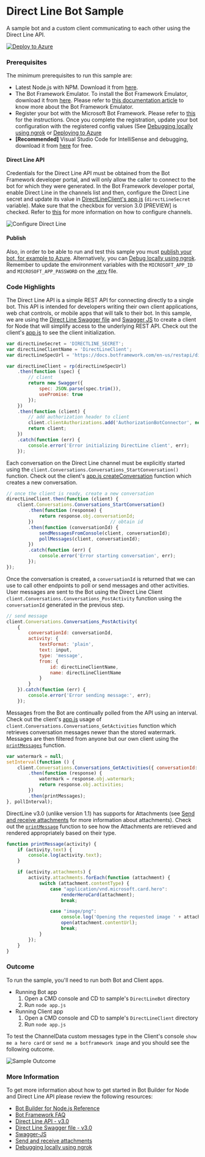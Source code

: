 # Direct Line Bot Sample

A sample bot and a custom client communicating to each other using the Direct Line API.

[![Deploy to Azure][Deploy Button]][Deploy Node/DirectLine]

[Deploy Button]: https://azuredeploy.net/deploybutton.png
[Deploy Node/DirectLine]: https://azuredeploy.net

### Prerequisites

The minimum prerequisites to run this sample are:
* Latest Node.js with NPM. Download it from [here](https://nodejs.org/en/download/).
* The Bot Framework Emulator. To install the Bot Framework Emulator, download it from [here](https://emulator.botframework.com/). Please refer to [this documentation article](https://github.com/microsoft/botframework-emulator/wiki/Getting-Started) to know more about the Bot Framework Emulator.
* Register your bot with the Microsoft Bot Framework. Please refer to [this](https://docs.microsoft.com/en-us/bot-framework/portal-register-bot) for the instructions. Once you complete the registration, update your bot configuration with the registered config values (See [Debugging locally using ngrok](https://docs.microsoft.com/en-us/bot-framework/debug-bots-emulator) or [Deploying to Azure](https://docs.microsoft.com/en-us/bot-framework/publish-bot-overview)
* **[Recommended]** Visual Studio Code for IntelliSense and debugging, download it from [here](https://code.visualstudio.com/) for free.

#### Direct Line API
Credentials for the Direct Line API must be obtained from the Bot Framework developer portal, and will only allow the caller to connect to the bot for which they were generated.
In the Bot Framework developer portal, enable Direct Line in the channels list and then, configure the Direct Line secret and update its value in [DirectLineClient's app.js](DirectLineClient/app.js#L7) (`directLineSecret` variable). Make sure that the checkbox for version 3.0 [PREVIEW] is checked.
Refer to [this](https://docs.microsoft.com/en-us/bot-framework/portal-configure-channels) for more information on how to configure channels.

![Configure Direct Line](images/outcome-configure.png)

#### Publish
Also, in order to be able to run and test this sample you must [publish your bot, for example to Azure](https://docs.microsoft.com/en-us/bot-framework/publish-bot-overview). Alternatively, you can [Debug locally using ngrok](https://docs.botframework.com/en-us/node/builder/guides/core-concepts/#debugging-locally-using-ngrok).
Remember to update the environment variables with the `MICROSOFT_APP_ID` and `MICROSOFT_APP_PASSWORD` on the [.env](./DirectLineBot/.env) file.

### Code Highlights

The Direct Line API is a simple REST API for connecting directly to a single bot. This API is intended for developers writing their own client applications, web chat controls, or mobile apps that will talk to their bot. In this sample, we are using the [Direct Line Swagger file](https://docs.botframework.com/en-us/restapi/directline3/swagger.json) and [Swagger JS](https://github.com/swagger-api/swagger-js) to create a client for Node that will simplify access to the underlying REST API. Check out the client's [app.js](DirectLineClient/app.js#L7-L26) to see the client initialization.

````JavaScript
var directLineSecret = 'DIRECTLINE_SECRET';
var directLineClientName = 'DirectLineClient';
var directLineSpecUrl = 'https://docs.botframework.com/en-us/restapi/directline3/swagger.json';

var directLineClient = rp(directLineSpecUrl)
    .then(function (spec) {
        // client
        return new Swagger({
            spec: JSON.parse(spec.trim()),
            usePromise: true
        });
    })
    .then(function (client) {
        // add authorization header to client
        client.clientAuthorizations.add('AuthorizationBotConnector', new Swagger.ApiKeyAuthorization('Authorization', 'Bearer ' + directLineSecret, 'header'));
        return client;
    })
    .catch(function (err) {
        console.error('Error initializing DirectLine client', err);
    });
````

Each conversation on the Direct Line channel must be explicitly started using the `client.Conversations.Conversations_StartConversation()` function.
Check out the client's [app.js createConversation](DirectLineClient/app.js#L28-L41) function which creates a new conversation.

````JavaScript
// once the client is ready, create a new conversation
directLineClient.then(function (client) {
    client.Conversations.Conversations_StartConversation()                          // create conversation
        .then(function (response) {
            return response.obj.conversationId;
        })                            // obtain id
        .then(function (conversationId) {
            sendMessagesFromConsole(client, conversationId);                        // start watching console input for sending new messages to bot
            pollMessages(client, conversationId);                                   // start polling messages from bot
        })
        .catch(function (err) {
            console.error('Error starting conversation', err);
        });
});
````

Once the conversation is created, a `conversationId` is returned that we can use to call other endpoints to poll or send messages and other activities.
User messages are sent to the Bot using the Direct Line Client `client.Conversations.Conversations_PostActivity` function using the `conversationId` generated in the previous step.

````JavaScript
// send message
client.Conversations.Conversations_PostActivity(
    {
        conversationId: conversationId,
        activity: {
            textFormat: 'plain',
            text: input,
            type: 'message',
            from: {
                id: directLineClientName,
                name: directLineClientName
            }
        }
    }).catch(function (err) {
        console.error('Error sending message:', err);
    });
````

Messages from the Bot are continually polled from the API using an interval. Check out the client's [app.js](DirectLineClient/app.js#L80-L88) usage of `client.Conversations.Conversations_GetActivities` function which retrieves conversation messages newer than the stored watermark. Messages are then filtered from anyone but our own client using the [`printMessages`](DirectLineClient/app.js#L92-L107) function.

````JavaScript
var watermark = null;
setInterval(function () {
    client.Conversations.Conversations_GetActivities({ conversationId: conversationId, watermark: watermark })
        .then(function (response) {
            watermark = response.obj.watermark;                                 // use watermark so subsequent requests skip old messages
            return response.obj.activities;
        })
        .then(printMessages);
}, pollInterval);
````

DirectLine v3.0 (unlike version 1.1) has supports for Attachments (see [Send and receive attachments](https://docs.microsoft.com/en-us/bot-framework/nodejs/bot-builder-nodejs-send-receive-attachments) for more information about attachments).
Check out the [`printMessage`](DirectLineClient/app.js#L109-L128) function to see how the Attachments are retrieved and rendered appropriately based on their type.

````JavaScript
function printMessage(activity) {
    if (activity.text) {
        console.log(activity.text);
    }

    if (activity.attachments) {
        activity.attachments.forEach(function (attachment) {
            switch (attachment.contentType) {
                case "application/vnd.microsoft.card.hero":
                    renderHeroCard(attachment);
                    break;

                case "image/png":
                    console.log('Opening the requested image ' + attachment.contentUrl);
                    open(attachment.contentUrl);
                    break;
            }
        });
    }
}
````

### Outcome

To run the sample, you'll need to run both Bot and Client apps.

* Running Bot app
  1. Open a CMD console and CD to sample's `DirectLineBot` directory
  2. Run `node app.js`
* Running Client app
  1. Open a CMD console and CD to sample's `DirectLineClient` directory
  2. Run `node app.js`

To test the ChannelData custom messages type in the Client's console `show me a hero card` or `send me a botframework image` and you should see the following outcome.

![Sample Outcome](images/outcome.png)

### More Information

To get more information about how to get started in Bot Builder for Node and Direct Line API please review the following resources:
* [Bot Builder for Node.js Reference](https://docs.microsoft.com/en-us/bot-framework/nodejs/)
* [Bot Framework FAQ](https://docs.microsoft.com/en-us/bot-framework/resources-bot-framework-faq#i-have-a-communication-channel-id-like-to-be-configurable-with-bot-framework-can-i-work-with-microsoft-to-do-that)
* [Direct Line API - v3.0](https://docs.botframework.com/en-us/restapi/directline3/)
* [Direct Line Swagger file - v3.0](https://docs.botframework.com/en-us/restapi/directline3/swagger.json)
* [Swagger-JS](https://github.com/swagger-api/swagger-js)
* [Send and receive attachments](https://docs.microsoft.com/en-us/bot-framework/nodejs/bot-builder-nodejs-send-receive-attachments)
* [Debugging locally using ngrok](https://docs.microsoft.com/en-us/bot-framework/debug-bots-emulator)
